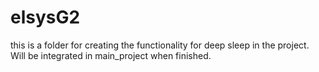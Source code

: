 # elsysG2
this is a folder for creating the functionality for deep sleep in the project. Will be integrated in main_project when finished.